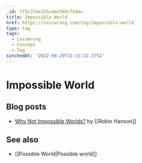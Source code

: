 ```yaml
---
_id: 5f5c37ee1b5cdee568cfb0ec
title: Impossible World
href: https://lesswrong.com/tag/impossible-world
type: tag
tags:
  - LessWrong
  - Concept
  - Tag
synchedAt: '2022-08-29T11:13:22.275Z'
---
```

# Impossible World

## Blog posts

*   [Why Not Impossible Worlds?](http://www.overcomingbias.com/2006/12/why_not_impossi.html) by [[Robin Hanson]]

## See also

*   [[Possible World|Possible world]]